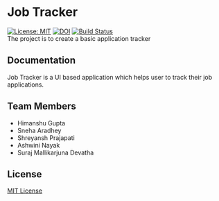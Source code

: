 # Job Tracker

[![License: MIT](https://img.shields.io/badge/License-MIT-yellow.svg)](https://opensource.org/licenses/MIT) 
[![DOI](https://zenodo.org/badge/401145282.svg)](https://zenodo.org/badge/latestdoi/401145282)
[![Build Status](https://app.travis-ci.com/Himanshuu-Gupta/SE_Fraction_Force.svg?branch=main)](https://app.travis-ci.com/Himanshuu-Gupta/SE_Fraction_Force)
<br />The project is to create a basic application tracker


## Documentation
Job Tracker is a UI based application which helps user to track their job applications. 

## Team Members
- Himanshu Gupta
- Sneha Aradhey
- Shreyansh Prajapati
- Ashwini Nayak
- Suraj Mallikarjuna Devatha

## License
[MIT License](LICENSE.md) 


